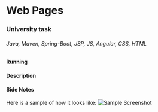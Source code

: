 # Web Pages
### University task
###### Java, Maven, Spring-Boot, JSP, JS, Angular, CSS, HTML
#### Running

#### Description

#### Side Notes

Here is a sample of how it looks like:
![Sample Screenshot](https://github.com/MikiWiX/University__Web-Page-Flying-Notes/blob/main/Sample.png)
